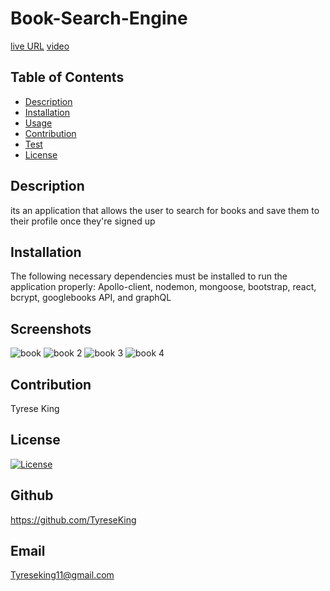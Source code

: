 # Book-Search-Engine

[live URL]()
[video](https://drive.google.com/file/d/1jnBgRoc3C3CLRGduATm8zzW4oeGzLZn8/view)

## Table of Contents
* [Description](#description)
* [Installation](#installation)
* [Usage](#usage)
* [Contribution](#contribution)
* [Test](#test)
* [License](#license)

## Description
its an application that allows the user to search for books and save them to their profile once they're signed up
## Installation
The following necessary dependencies must be installed to run the application properly: Apollo-client, nodemon, mongoose, bootstrap, react, bcrypt, googlebooks API, and graphQL
## Screenshots
![book](https://user-images.githubusercontent.com/111792242/220467002-7528b1f3-b9af-49a9-9463-679353c6d3fd.png)
![book 2](https://user-images.githubusercontent.com/111792242/220467068-45718efb-32f0-40d2-bed6-7858376b8e34.png)
![book 3](https://user-images.githubusercontent.com/111792242/220467111-7d7d337b-caa4-430b-bfdb-5dfbe14e33e2.png)
![book 4](https://user-images.githubusercontent.com/111792242/220467191-9af5cd54-3181-4a0b-b3a4-f9a75d9e29d7.png)
## Contribution 
Tyrese King
## License
  [![License](https://img.shields.io/badge/License-MIT-yellow.svg)](https://opensource.org/licenses/MIT)
## Github
https://github.com/TyreseKing
## Email
Tyreseking11@gmail.com
